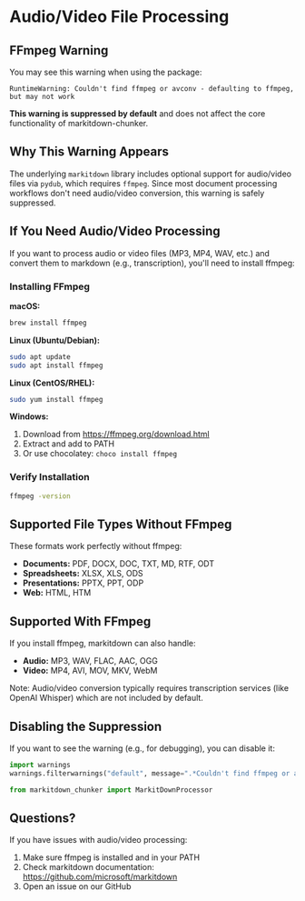 # Audio/Video File Processing

## FFmpeg Warning

You may see this warning when using the package:

```
RuntimeWarning: Couldn't find ffmpeg or avconv - defaulting to ffmpeg, but may not work
```

**This warning is suppressed by default** and does not affect the core functionality of markitdown-chunker.

## Why This Warning Appears

The underlying `markitdown` library includes optional support for audio/video files via `pydub`, which requires `ffmpeg`. Since most document processing workflows don't need audio/video conversion, this warning is safely suppressed.

## If You Need Audio/Video Processing

If you want to process audio or video files (MP3, MP4, WAV, etc.) and convert them to markdown (e.g., transcription), you'll need to install ffmpeg:

### Installing FFmpeg

**macOS:**
```bash
brew install ffmpeg
```

**Linux (Ubuntu/Debian):**
```bash
sudo apt update
sudo apt install ffmpeg
```

**Linux (CentOS/RHEL):**
```bash
sudo yum install ffmpeg
```

**Windows:**
1. Download from https://ffmpeg.org/download.html
2. Extract and add to PATH
3. Or use chocolatey: `choco install ffmpeg`

### Verify Installation

```bash
ffmpeg -version
```

## Supported File Types Without FFmpeg

These formats work perfectly without ffmpeg:

- **Documents:** PDF, DOCX, DOC, TXT, MD, RTF, ODT
- **Spreadsheets:** XLSX, XLS, ODS  
- **Presentations:** PPTX, PPT, ODP
- **Web:** HTML, HTM

## Supported With FFmpeg

If you install ffmpeg, markitdown can also handle:

- **Audio:** MP3, WAV, FLAC, AAC, OGG
- **Video:** MP4, AVI, MOV, MKV, WebM

Note: Audio/video conversion typically requires transcription services (like OpenAI Whisper) which are not included by default.

## Disabling the Suppression

If you want to see the warning (e.g., for debugging), you can disable it:

```python
import warnings
warnings.filterwarnings("default", message=".*Couldn't find ffmpeg or avconv.*")

from markitdown_chunker import MarkitDownProcessor
```

## Questions?

If you have issues with audio/video processing:
1. Make sure ffmpeg is installed and in your PATH
2. Check markitdown documentation: https://github.com/microsoft/markitdown
3. Open an issue on our GitHub

